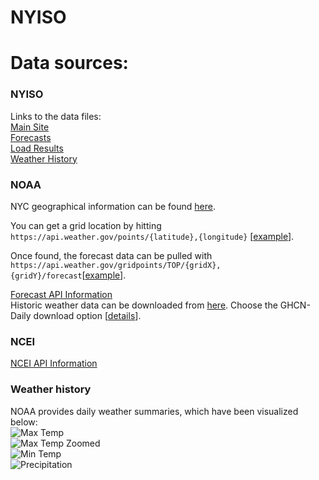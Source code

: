 # NYISO  

# Data sources: 
### NYISO  
Links to the data files:  
[Main Site][1]  
[Forecasts][2]  
[Load Results][3]  
[Weather History][4]  

### NOAA  
  
NYC geographical information can be found [here][5].  
  
You can get a grid location by hitting `https://api.weather.gov/points/{latitude},{longitude}` [[example][6]].  
  
Once found, the forecast data can be pulled with `https://api.weather.gov/gridpoints/TOP/{gridX},{gridY}/forecast`[[example][7]].  
  
[Forecast API Information][8]  
Historic weather data can be downloaded from [here][10]. Choose the GHCN-Daily download option [[details][11]].  
  
### NCEI  
  
[NCEI API Information][9]  
  
###  

### Weather history
NOAA provides daily weather summaries, which have been visualized below:  
![Max Temp][max_temp]  
![Max Temp Zoomed][max_temp_zoomed]  
![Min Temp][min_temp]  
![Precipitation][precip]  

  
[1]: https://www.nyiso.com/power-grid-data  
[2]: http://mis.nyiso.com/public/P-7list.htm  
[3]: http://mis.nyiso.com/public/P-58Clist.htm  
[4]: http://mis.nyiso.com/public/P-7Alist.htm  
[5]: https://tools.wmflabs.org/geohack/geohack.php?pagename=New_York_City&params=40.661_N_73.944_W_region:US-NY_type:city(8175133)  
[6]: https://api.weather.gov/points/40.661,-73.944  
[7]: https://api.weather.gov/gridpoints/TOP/35,32/forecast  
[8]: https://www.weather.gov/documentation/services-web-api  
[9]: https://www.ncei.noaa.gov/support/access-data-service-api-user-documentation  
[10]: https://www.ncdc.noaa.gov/cdo-web/search
[11]: https://www.ncei.noaa.gov/metadata/geoportal/rest/metadata/item/gov.noaa.ncdc:C00861/html
[max_temp]: https://github.com/the-great-shazbot/nexml-nyiso/tree/master/data/charts/max_temp_plot.png
[max_temp_zoomed]: https://github.com/the-great-shazbot/nexml-nyiso/tree/master/data/charts/max_temp_zoomed_plot.png
[min_temp]: https://github.com/the-great-shazbot/nexml-nyiso/tree/master/data/charts/min_temp_plot.png
[precip]: https://github.com/the-great-shazbot/nexml-nyiso/tree/master/data/charts/precip_plot.png